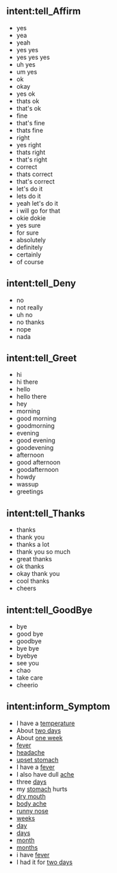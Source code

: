 ## intent:tell_Affirm
- yes
- yea
- yeah
- yes yes
- yes yes yes
- uh yes
- um yes
- ok
- okay
- yes ok
- thats ok
- that's ok
- fine
- that's fine
- thats fine
- right
- yes right
- thats right
- that's right
- correct
- thats correct
- that's correct
- let's do it
- lets do it
- yeah let's do it
- i will go for that
- okie dokie
- yes sure
- for sure
- absolutely
- definitely
- certainly
- of course

## intent:tell_Deny
- no
- not really
- uh no
- no thanks
- nope
- nada

## intent:tell_Greet
- hi
- hi there
- hello
- hello there
- hey
- morning
- good morning
- goodmorning
- evening
- good evening
- goodevening
- afternoon
- good afternoon
- goodafternoon
- howdy
- wassup
- greetings

## intent:tell_Thanks
- thanks
- thank you
- thanks a lot
- thank you so much
- great thanks
- ok thanks
- okay thank you
- cool thanks
- cheers

## intent:tell_GoodBye
- bye
- good bye
- goodbye
- bye bye
- byebye
- see you
- chao
- take care
- cheerio

## intent:inform_Symptom
- I have a [temperature](SymptomName)
- About [two days](SymptomDuration)
- About [one week](SymptomDuration)
- [fever](SymptomName)
- [headache](SymptomName)
- [upset stomach](SymptomName)
- I have a [fever](SymptomName)
- I also have dull [ache](SymptomName)
- three [days](SymptomDuration)
- my [stomach](SymptomName) hurts
- [dry mouth](SymptomName)
- [body ache](SymptomName)
- [runny nose](SymptomName)
- [weeks](SymptomDuration)
- [day](SymptomDuration)
- [days](SymptomDuration)
- [month](SymptomDuration)
- [months](SymptomDuration)
- i have [fever](SymptomName)
- I had it for [two days](SymptomDuration)
